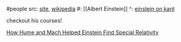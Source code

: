#people 
src: [site](https://sites.pitt.edu/~jdnorton/jdnorton.html), [wikipedia](https://en.wikipedia.org/wiki/John_D._Norton) 
#: [[Albert Einstein]] 
^: [einstein on kant](https://sites.pitt.edu/~jdnorton/teaching/HPS_0410/chapters/significance_GR_geometry/Einstein_on_Kant.html) 

checkout his courses! 

[How Hume and Mach Helped Einstein Find Special Relativity](https://sites.pitt.edu/~jdnorton/papers/HumeMach.pdf) 

